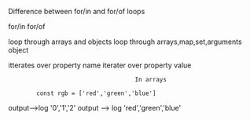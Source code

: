   Difference between for/in and for/of loops
  
  for/in                                           for/of


loop through arrays and objects			loop through arrays,map,set,arguments object

itterates over property name                     iterater over property value      


			                         	In arrays

 			const rgb = ['red','green','blue']

output-->log '0','1','2'			output --> log 'red','green','blue'

